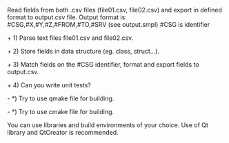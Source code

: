 Read fields from both .csv files (file01.csv, file02.csv) and export in defined format to output.csv file. 
Output format is: #CSG,#X,#Y,#Z,#FROM,#TO,#SRV (see output.smpl)
#CSG is identifier


\+ 1) Parse text files file01.csv and file02.csv.

\+ 2) Store fields in data structure (eg. class, struct...).

\+ 3) Match fields on the #CSG identifier, format and export fields to output.csv.

\+ 4) Can you write unit tests?

\- *) Try to use qmake file for building.

\- *) Try to use cmake file for building.

You can use libraries and build environments of your choice. 
Use of Qt library and QtCreator is recommended.
